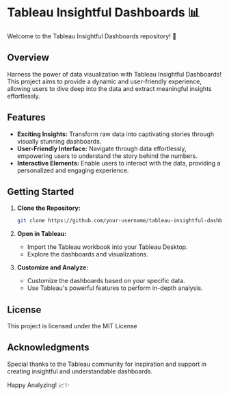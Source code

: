 # Tableau Insightful Dashboards 📊

Welcome to the Tableau Insightful Dashboards repository! 🚀

## Overview

Harness the power of data visualization with Tableau Insightful Dashboards! This project aims to provide a dynamic and user-friendly experience, allowing users to dive deep into the data and extract meaningful insights effortlessly.

## Features

- **Exciting Insights:** Transform raw data into captivating stories through visually stunning dashboards.
- **User-Friendly Interface:** Navigate through data effortlessly, empowering users to understand the story behind the numbers.
- **Interactive Elements:** Enable users to interact with the data, providing a personalized and engaging experience.

## Getting Started

1. **Clone the Repository:**
   ```bash
   git clone https://github.com/your-username/tableau-insightful-dashboards.git
   ```

2. **Open in Tableau:**
   - Import the Tableau workbook into your Tableau Desktop.
   - Explore the dashboards and visualizations.

3. **Customize and Analyze:**
   - Customize the dashboards based on your specific data.
   - Use Tableau's powerful features to perform in-depth analysis.

## License

This project is licensed under the MIT License 

## Acknowledgments

Special thanks to the Tableau community for inspiration and support in creating insightful and understandable dashboards.

Happy Analyzing! 📈✨
